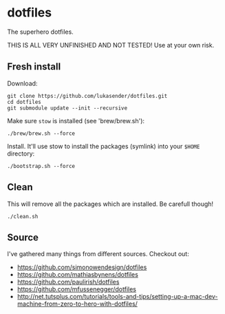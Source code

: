 dotfiles
========

The superhero dotfiles.

THIS IS ALL VERY UNFINISHED AND NOT TESTED!
Use at your own risk.

Fresh install
-------------

Download:

    git clone https://github.com/lukasender/dotfiles.git
    cd dotfiles
    git submodule update --init --recursive

Make sure `stow` is installed (see 'brew/brew.sh'):

    ./brew/brew.sh --force 

Install. It'll use stow to install the packages (symlink) into your `$HOME` directory:

    ./bootstrap.sh --force

Clean
-----

This will remove all the packages which are installed. Be carefull though!

    ./clean.sh

Source
------

I've gathered many things from different sources.
Checkout out:
 - https://github.com/simonowendesign/dotfiles
 - https://github.com/mathiasbynens/dotfiles
 - https://github.com/paulirish/dotfiles
 - https://github.com/mfussenegger/dotfiles
 - http://net.tutsplus.com/tutorials/tools-and-tips/setting-up-a-mac-dev-machine-from-zero-to-hero-with-dotfiles/
